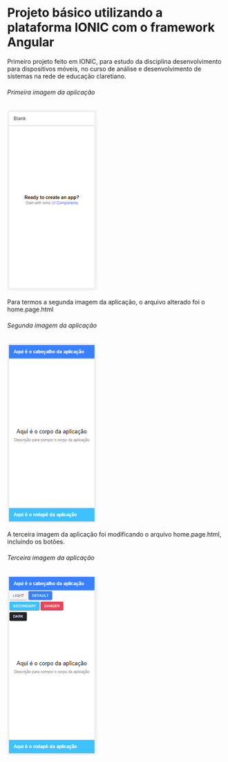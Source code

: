 # Projeto básico utilizando a plataforma IONIC com o framework Angular
Primeiro projeto feito em IONIC, para estudo da disciplina desenvolvimento para dispositivos móveis, no curso de análise e desenvolvimento de sistemas na rede de educação claretiano.
###### Primeira imagem da aplicação
![Primeira-Imagem](https://github.com/agsilvamhm/Claretiano-First/blob/master/imagens/Primeira-Imagem.PNG)

Para termos a segunda imagem da aplicação, o arquivo alterado foi o home.page.html
###### Segunda imagem da aplicação
![Segunda-Imagem](https://github.com/agsilvamhm/Claretiano-First/blob/master/imagens/Segunda-Imagem.PNG)

A terceira imagem da aplicação foi modificando o arquivo home.page.html, incluindo os botões.
###### Terceira imagem da aplicação
![Terceira-Imagem](https://github.com/agsilvamhm/Claretiano-First/blob/master/imagens/Terceira-Imagem.PNG)
